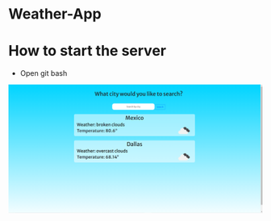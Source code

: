 # Weather-App

<h1>How to start the server</h1>
<ul>
  <li>Open git bash</li>  
</ul>

<img src="/images/Screenshot 1.png" />
